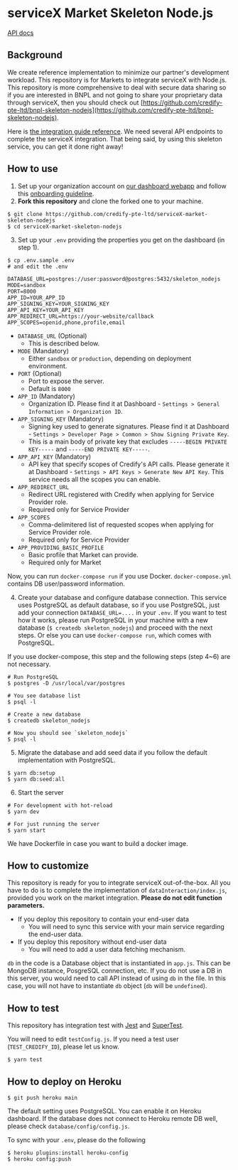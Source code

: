 # serviceX Market Skeleton Node.js

[API docs](https://api-servicex-integration.credify.one/)

## Background

We create reference implementation to minimize our partner's development workload. This repository is for Markets to integrate serviceX with Node.js. This repository is more comprehensive to deal with secure data sharing so if you are interested in BNPL and not going to share your proprietary data through serviceX, then you should check out [https://github.com/credify-pte-ltd/bnpl-skeleton-nodejs](https://github.com/credify-pte-ltd/bnpl-skeleton-nodejs).

Here is [the integration guide reference](https://developers.credify.one/guide/integration-guide.html). We need several API endpoints to complete the serviceX integration. That being said, by using this skeleton service, you can get it done right away!

## How to use

1. Set up your organization account on [our dashboard webapp](https://sandbox-servicex.credify.dev/register) and follow this [onboarding guideline](https://developers.credify.one/guide/getting-started.html#getting-started).
2. __Fork this repository__ and clone the forked one to your machine.

```shell
$ git clone https://github.com/credify-pte-ltd/serviceX-market-skeleton-nodejs
$ cd serviceX-market-skeleton-nodejs
```

3. Set up your `.env` providing the properties you get on the dashboard (in step 1).

```shell
$ cp .env.sample .env
# and edit the .env
```

```shell
DATABASE_URL=postgres://user:password@postgres:5432/skeleton_nodejs
MODE=sandbox
PORT=8000
APP_ID=YOUR_APP_ID
APP_SIGNING_KEY=YOUR_SIGNING_KEY
APP_API_KEY=YOUR_API_KEY
APP_REDIRECT_URL=https://your-website/callback
APP_SCOPES=openid,phone,profile,email
```

- `DATABASE_URL` (Optional)
    - This is described below.
- `MODE` (Mandatory)
    - Either `sandbox` or `production`, depending on deployment environment.
- `PORT` (Optional)
    - Port to expose the server.
    - Default is `8000`
- `APP_ID` (Mandatory)
    - Organization ID. Please find it at Dashboard - `Settings > General Information > Organization ID`.
- `APP_SIGNING_KEY` (Mandatory)
    - Signing key used to generate signatures. Please find it at Dashboard - `Settings > Developer Page > Common > Show Signing Private Key`.
    - This is a main body of private key that excludes `-----BEGIN PRIVATE KEY-----` and `-----END PRIVATE KEY-----`.
- `APP_API_KEY` (Mandatory)
    - API key that specify scopes of Credify's API calls. Please generate it at Dashboard - `Settings > API Keys > Generate New API Key`. This service needs all the scopes you can enable.
- `APP_REDIRECT_URL`
    - Redirect URL registered with Credify when applying for Service Provider role.
    - Required only for Service Provider
- `APP_SCOPES`
    - Comma-delimitered list of requested scopes when applying for Service Provider role.
    - Required only for Service Provider
- `APP_PROVIDING_BASIC_PROFILE`
    - Basic profile that Market can provide.
    - Required only for Market

Now, you can run `docker-compose run` if you use Docker. `docker-compose.yml` contains DB user/password information.

4. Create your database and configure database connection. This service uses PostgreSQL as default database, so if you use PostgreSQL, just add your connection `DATABASE_URL=....` in your `.env`. If you want to test how it works, please run PostgreSQL in your machine with a new database (`$ createdb skeleton_nodejs`) and proceed with the next steps. Or else you can use `docker-compose run`, which comes with PostgreSQL.

If you use docker-compose, this step and the following steps (step 4~6) are not necessary.

```shell
# Run PostgreSQL
$ postgres -D /usr/local/var/postgres

# You see database list
$ psql -l

# Create a new database
$ createdb skeleton_nodejs

# Now you should see `skeleton_nodejs`
$ psql -l
```

5. Migrate the database and add seed data if you follow the default implementation with PostgreSQL.

```shell
$ yarn db:setup
$ yarn db:seed:all
```

6. Start the server

```shell
# For development with hot-reload
$ yarn dev

# For just running the server
$ yarn start
```

We have Dockerfile in case you want to build a docker image.


## How to customize

This repository is ready for you to integrate serviceX out-of-the-box. All you have to do is to complete the implementation of `dataInteraction/index.js`, provided you work on the market integration. __Please do not edit function parameters.__

- If you deploy this repository to contain your end-user data
    - You will need to sync this service with your main service regarding the end-user data.
- If you deploy this repository without end-user data
    - You will need to add a user data fetching mechanism.

`db` in the code is a Database object that is instantiated in `app.js`. This can be MongoDB instance, PosgreSQL connection, etc. If you do not use a DB in this server, you would need to call API instead of using `db` in the file. In this case, you will not have to instantiate `db` object (`db` will be `undefined`).

## How to test

This repository has integration test with [Jest](https://jestjs.io/) and [SuperTest](https://github.com/visionmedia/supertest).

You will need to edit `testConfig.js`. If you need a test user (`TEST_CREDIFY_ID`), please let us know.

```shell
$ yarn test
```

## How to deploy on Heroku

```shell
$ git push heroku main
```

The default setting uses PostgreSQL. You can enable it on Heroku dashboard. If the database does not connect to Heroku remote DB well, please check `database/config/config.js`.

To sync with your `.env`, please do the following

```shell
$ heroku plugins:install heroku-config
$ heroku config:push
```
